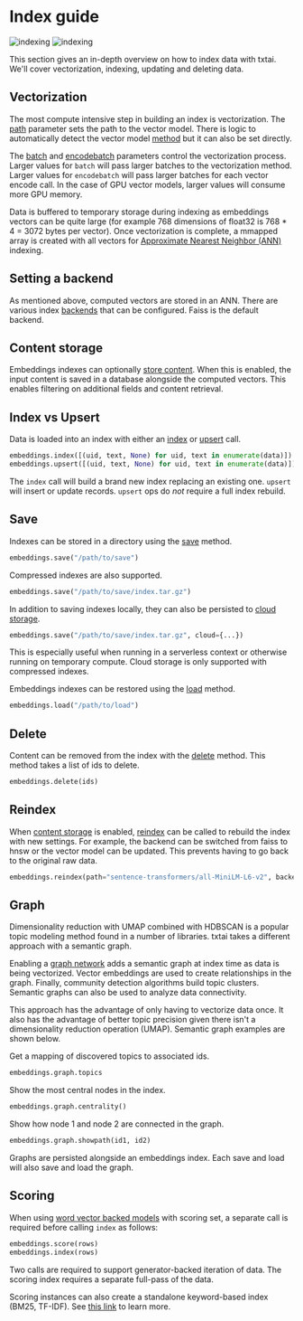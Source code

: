 # Index guide

![indexing](../images/indexing.png#only-light)
![indexing](../images/indexing-dark.png#only-dark)

This section gives an in-depth overview on how to index data with txtai. We'll cover vectorization, indexing, updating and deleting data.

## Vectorization

The most compute intensive step in building an index is vectorization. The [path](../configuration/vectors#path) parameter sets the path to the vector model. There is logic to automatically detect the vector model [method](../configuration/vectors#method) but it can also be set directly.

The [batch](../configuration/vectors#batch) and [encodebatch](../configuration/vectors#encodebatch) parameters control the vectorization process. Larger values for `batch` will pass larger batches to the vectorization method. Larger values for `encodebatch` will pass larger batches for each vector encode call. In the case of GPU vector models, larger values will consume more GPU memory.

Data is buffered to temporary storage during indexing as embeddings vectors can be quite large (for example 768 dimensions of float32 is 768 * 4 = 3072 bytes per vector). Once vectorization is complete, a mmapped array is created with all vectors for [Approximate Nearest Neighbor (ANN)](../configuration/vectors#backend) indexing.

## Setting a backend

As mentioned above, computed vectors are stored in an ANN. There are various index [backends](../configuration/ann#backend) that can be configured. Faiss is the default backend.

## Content storage

Embeddings indexes can optionally [store content](../configuration/database#content). When this is enabled, the input content is saved in a database alongside the computed vectors. This enables filtering on additional fields and content retrieval.

## Index vs Upsert

Data is loaded into an index with either an [index](../methods#txtai.embeddings.base.Embeddings.index) or [upsert](../methods#txtai.embeddings.base.Embeddings.upsert) call.

```python
embeddings.index([(uid, text, None) for uid, text in enumerate(data)])
embeddings.upsert([(uid, text, None) for uid, text in enumerate(data)])
```

The `index` call will build a brand new index replacing an existing one. `upsert` will insert or update records. `upsert` ops do _not_ require a full index rebuild.

## Save

Indexes can be stored in a directory using the [save](../methods/#txtai.embeddings.base.Embeddings.save) method.

```python
embeddings.save("/path/to/save")
```

Compressed indexes are also supported.

```python
embeddings.save("/path/to/save/index.tar.gz")
```

In addition to saving indexes locally, they can also be persisted to [cloud storage](../configuration/cloud).

```python
embeddings.save("/path/to/save/index.tar.gz", cloud={...})
```

This is especially useful when running in a serverless context or otherwise running on temporary compute. Cloud storage is only supported with compressed indexes.

Embeddings indexes can be restored using the [load](../methods/#txtai.embeddings.base.Embeddings.load) method.

```python
embeddings.load("/path/to/load")
```

## Delete

Content can be removed from the index with the [delete](../methods#txtai.embeddings.base.Embeddings.delete) method. This method takes a list of ids to delete.

```python
embeddings.delete(ids)
```

## Reindex

When [content storage](../configuration/database#content) is enabled, [reindex](../methods#txtai.embeddings.base.Embeddings.reindex) can be called to rebuild the index with new settings. For example, the backend can be switched from faiss to hnsw or the vector model can be updated. This prevents having to go back to the original raw data. 

```python
embeddings.reindex(path="sentence-transformers/all-MiniLM-L6-v2", backend="hnsw")
```

## Graph

Dimensionality reduction with UMAP combined with HDBSCAN is a popular topic modeling method found in a number of libraries. txtai takes a different approach with a semantic graph.

Enabling a [graph network](../configuration/graph) adds a semantic graph at index time as data is being vectorized. Vector embeddings are used to create relationships in the graph. Finally, community detection algorithms build topic clusters. Semantic graphs can also be used to analyze data connectivity.

This approach has the advantage of only having to vectorize data once. It also has the advantage of better topic precision given there isn't a dimensionality reduction operation (UMAP). Semantic graph examples are shown below.

Get a mapping of discovered topics to associated ids.

```python
embeddings.graph.topics
```

Show the most central nodes in the index.

```python
embeddings.graph.centrality()
```

Show how node 1 and node 2 are connected in the graph.

```python
embeddings.graph.showpath(id1, id2)
```

Graphs are persisted alongside an embeddings index. Each save and load will also save and load the graph.

## Scoring

When using [word vector backed models](../configuration/vectors#words) with scoring set, a separate call is required before calling `index` as follows:

```python
embeddings.score(rows)
embeddings.index(rows)
```

Two calls are required to support generator-backed iteration of data. The scoring index requires a separate full-pass of the data.

Scoring instances can also create a standalone keyword-based index (BM25, TF-IDF). See [this link](../../examples/#semantic-search) to learn more.
